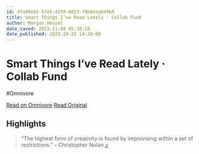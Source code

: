 ```yaml
---
id: 4fa49e65-57e5-4359-8823-79b84aa649b9
title: Smart Things I’ve Read Lately · Collab Fund
author: Morgan Housel
date_saved: 2023-11-04 05:30:18
date_published: 2023-10-25 14:20:00
---
```


# Smart Things I’ve Read Lately · Collab Fund
#Omnivore

[Read on Omnivore](https://omnivore.app/me/https-collabfund-com-blog-smart-things-ive-read-lately-18b9a500350)
[Read Original](https://collabfund.com/blog/smart-things-ive-read-lately/)

## Highlights

> “The highest form of creativity is found by improvising within a set of restrictions.” – Christopher Nolan [⤴️](https://omnivore.app/me/https-collabfund-com-blog-smart-things-ive-read-lately-18b9a500350#971f5bf8-1379-4670-8736-c9e52405af4e) 

